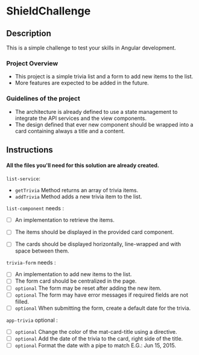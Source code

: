 # ShieldChallenge

## Description

This is a simple challenge to test your skills in Angular development.

### Project Overview

- This project is a simple trivia list and a form to add new items to the list.
- More features are expected to be added in the future.

### Guidelines of the project

- The architecture is already defined to use a state management to integrate the API services and the view components.
- The design defined that ever new component should be wrapped into a card containing always a title and a content.

## Instructions

#### All the files you'll need for this solution are already created.

`list-service`:

- `getTrivia` Method returns an array of trivia items.
- `addTrivia` Method adds a new trivia item to the list.

`list-component` needs :

- [ ] An implementation to retrieve the items.
- [ ] The items should be displayed in the provided card component.
- [ ] The cards should be displayed horizontally, line-wrapped and with space between them.


`trivia-form` needs :

- [ ] An implementation to add new items to the list.
- [ ] The form card should be centralized in the page.
- [ ] `optional` The form may be reset after adding the new item.
- [ ] `optional` The form may have error messages if required fields are not filled.
- [ ] `optional` When submitting the form, create a default date for the trivia.

`app-trivia` optional :

- [ ] `optional` Change the color of the mat-card-title using a directive.
- [ ] `optional` Add the date of the trivia to the card, right side of the title.
- [ ] `optional` Format the date with a pipe to match E.G.: Jun 15, 2015.
